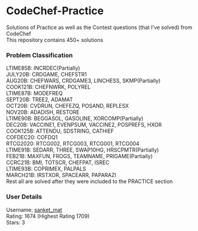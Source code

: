 # CodeChef-Practice
Solutions of Practice as well as the Contest questions (that I've solved) from CodeChef  
This repository contains 450+ solutions  

### Problem Classification
LTIME85B: INCRDEC(Partially)  
JULY20B: CRDGAME, CHEFSTR1  
AUG20B: CHEFWARS, CRDGAME3, LINCHESS, SKMP(Partially)  
COOK121B: CHEFNWRK, POLYREL  
LTIME87B: MODEFREQ  
SEPT20B: TREE2, ADAMAT  
OCT20B: CVDRUN, CHEFEZQ, POSAND, REPLESX  
NOV20B: ADADISH, RESTORE  
LTIME90B: BEGGASOL, GASOLINE, XORCOMP(Partially)  
DEC20B: VACCINE1, EVENPSUM, VACCINE2, POSPREFS, HXOR  
COOK125B: ATTENDU, SDSTRING, CATHIEF  
COFDEC20: COFDQ1  
RTCG2020: RTCG002, RTCG003, RTCG001, RTCG004  
LTIME91B: SEDARR, THREE, SWAP10HG, HRSCPMTR(Partially)  
FEB21B: MAXFUN, FROGS, TEAMNAME, PRIGAME(Partially)  
CCRC21B: BMI, TOTSCR, CHEFPAT, ISREC  
LTIME93B: COPRIMEX, PALPALS  
MARCH21B: IRSTXOR, SPACEARR, PAPARAZI  
Rest all are solved after they were included to the PRACTICE section  

### User Details
Username: [sanket_mat](https://www.codechef.com/users/sanket_mat)  
Rating: 1674 (Highest Rating 1709)  
Stars: 3  
